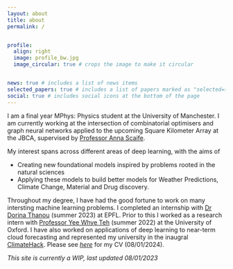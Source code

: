 ```yaml
---
layout: about
title: about
permalink: /


profile:
  align: right
  image: profile_bw.jpg
  image_circular: true # crops the image to make it circular


news: true # includes a list of news items
selected_papers: true # includes a list of papers marked as "selected={true}"
social: true # includes social icons at the bottom of the page
---
```


I am a final year MPhys: Physics student at the University of Manchester. I am currently working at the intersection of combinatorial optimisers and graph neural networks applied to the upcoming Square Kilometer Array at the JBCA, supervised by [Professor Anna Scaife](https://www.turing.ac.uk/people/researchers/anna-scaife). 

My interest spans across different areas of deep learning, with the aims of
* Creating new foundational models inspired by problems rooted in the natural sciences
* Applying these models to build better models for Weather Predictions, Climate Change, Material and Drug discovery. 

Throughout my degree, I have had the good fortune to work on many intersting machine learning problems. I completed an internship with [Dr Dorina Thanou](https://people.epfl.ch/dorina.thanou?lang=en) (summer 2023) at EPFL. Prior to this I worked as a research intern with [Professor Yee Whye Teh](https://www.stats.ox.ac.uk/~teh/) (summer 2022) at the University of Oxford.
I have also worked on applications of deep learning to near-term cloud forecasting and represented my university in the inaugral [ClimateHack](https://climatehack.ai/). Please see [*here*](https://aavashsubedi.github.io/assets/pdf/SUBEDI_CV.pdf) for my CV (08/01/2024).


*This site is currently a WIP, last updated 08/01/2023*
